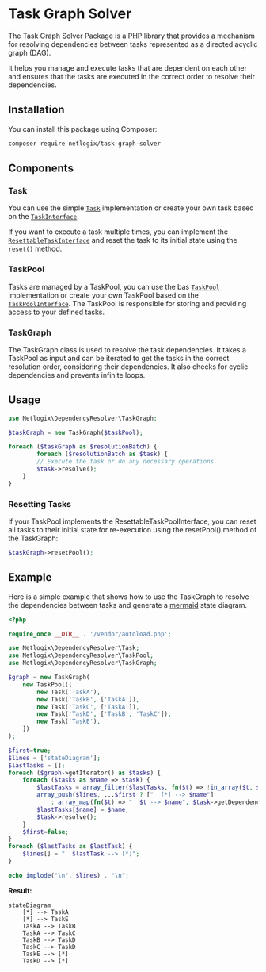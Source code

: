 # Task Graph Solver
The Task Graph Solver Package is a PHP library that provides a mechanism for resolving dependencies between tasks represented as a directed acyclic graph (DAG).

It helps you manage and execute tasks that are dependent on each other and ensures that the tasks are executed in the correct order to resolve their dependencies.

## Installation
You can install this package using Composer:

```bash
composer require netlogix/task-graph-solver
```

## Components

### Task
You can use the simple [`Task`](src/Task.php) implementation or create your own task based on the [`TaskInterface`](src/TaskInterface.php).

If you want to execute a task multiple times, you can implement the [`ResettableTaskInterface`](src/ResettableTaskInterface.php) and reset the task to its initial state using the `reset()` method.

### TaskPool
Tasks are managed by a TaskPool, you can use the bas [`TaskPool`](src/TaskPool.php) implementation or create your own TaskPool based on the [`TaskPoolInterface`](src/TaskPoolInterface.php).
The TaskPool is responsible for storing and providing access to your defined tasks.

### TaskGraph
The TaskGraph class is used to resolve the task dependencies. It takes a TaskPool as input and can be iterated to get the tasks in the correct resolution order, considering their dependencies. It also checks for cyclic dependencies and prevents infinite loops.


## Usage

```php
use Netlogix\DependencyResolver\TaskGraph;

$taskGraph = new TaskGraph($taskPool);

foreach ($taskGraph as $resolutionBatch) {
        foreach ($resolutionBatch as $task) {
        // Execute the task or do any necessary operations.
        $task->resolve();
    }
}
```

### Resetting Tasks
If your TaskPool implements the ResettableTaskPoolInterface, you can reset all tasks to their initial state for re-execution using the resetPool() method of the TaskGraph:

```php
$taskGraph->resetPool();
```

## Example

Here is a simple example that shows how to use the TaskGraph to resolve the dependencies between tasks and generate a [mermaid](https://mermaid.js.org/) state diagram.

```php
<?php

require_once __DIR__ . '/vendor/autoload.php';

use Netlogix\DependencyResolver\Task;
use Netlogix\DependencyResolver\TaskPool;
use Netlogix\DependencyResolver\TaskGraph;

$graph = new TaskGraph(
    new TaskPool([
        new Task('TaskA'),
        new Task('TaskB', ['TaskA']),
        new Task('TaskC', ['TaskA']),
        new Task('TaskD', ['TaskB', 'TaskC']),
        new Task('TaskE'),
    ])
);

$first=true;
$lines = ['stateDiagram'];
$lastTasks = [];
foreach ($graph->getIterator() as $tasks) {
    foreach ($tasks as $name => $task) {
        $lastTasks = array_filter($lastTasks, fn($t) => !in_array($t, $task->getDependencies()));
        array_push($lines, ...$first ? ["  [*] --> $name"]
            : array_map(fn($t) => "  $t --> $name", $task->getDependencies()));
        $lastTasks[$name] = $name;
        $task->resolve();
    }
    $first=false;
}
foreach ($lastTasks as $lastTask) {
    $lines[] = "  $lastTask --> [*]";
}

echo implode("\n", $lines) . "\n";
```

**Result:**

```mermaid
stateDiagram
    [*] --> TaskA
    [*] --> TaskE
    TaskA --> TaskB
    TaskA --> TaskC
    TaskB --> TaskD
    TaskC --> TaskD
    TaskE --> [*]
    TaskD --> [*]
```
